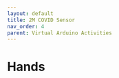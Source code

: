 ```yaml
---
layout: default
title: 2M COVID Sensor
nav_order: 4
parent: Virtual Arduino Activities
---
```

# Hands
